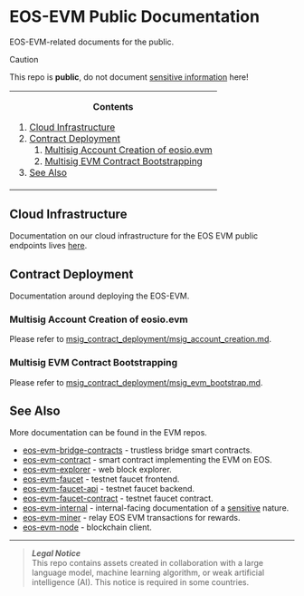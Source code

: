 # EOS-EVM Public Documentation
EOS-EVM-related documents for the public.

> [!CAUTION]
> This repo is **public**, do not document [sensitive information](https://github.com/eosnetworkfoundation/engineering/blob/main/standards/secrets.md) here!

<!-- contents box begin -->
<table>
<tr/>
<tr>
<td>
<p/>
<div align="center">
<b>Contents</b>
</div>
<p/>
<!-- contents markdown begin -->

1. [Cloud Infrastructure](#cloud-infrastructure)
1. [Contract Deployment](#multisig-contract-deployment)
    1. [Multisig Account Creation of eosio.evm](./msig_contract_deployment/msig_account_creation.md)
    1. [Multisig EVM Contract Bootstrapping](./msig_contract_deployment/msig_evm_bootstrap.md)
1. [See Also](#see-also)

<!-- contents markdown end -->
<p/>
</td>
</tr>
</table>
<!-- contents box end -->

## Cloud Infrastructure
Documentation on our cloud infrastructure for the EOS EVM public endpoints lives [here](./cloud/README.md).

## Contract Deployment
Documentation around deploying the EOS-EVM.

### Multisig Account Creation of eosio.evm
Please refer to [msig_contract_deployment/msig_account_creation.md](https://github.com/eosnetworkfoundation/evm-public-docs/blob/main/msig_contract_deployment/msig_account_creation.md).

### Multisig EVM Contract Bootstrapping
Please refer to [msig_contract_deployment/msig_evm_bootstrap.md](https://github.com/eosnetworkfoundation/evm-public-docs/blob/main/msig_contract_deployment/msig_evm_bootstrap.md).

## See Also
More documentation can be found in the EVM repos.
- [eos-evm-bridge-contracts](https://github.com/eosnetworkfoundation/evm-bridge-contracts) - trustless bridge smart contracts.
- [eos-evm-contract](https://github.com/eosnetworkfoundation/eos-evm-contract) - smart contract implementing the EVM on EOS.
- [eos-evm-explorer](https://github.com/eosnetworkfoundation/blockscout) - web block explorer.
- [eos-evm-faucet](https://github.com/eosnetworkfoundation/evm.faucet) - testnet faucet frontend.
- [eos-evm-faucet-api](https://github.com/eosnetworkfoundation/evm.faucet-api) - testnet faucet backend.
- [eos-evm-faucet-contract](https://github.com/eosnetworkfoundation/eosio.faucet) - testnet faucet contract.
- [eos-evm-internal](https://github.com/eosnetworkfoundation/eos-evm-internal) - internal-facing documentation of a [sensitive](https://github.com/eosnetworkfoundation/engineering/blob/main/standards/secrets.md) nature.
- [eos-evm-miner](https://github.com/eosnetworkfoundation/eos-evm-miner) - relay EOS EVM transactions for rewards.
- [eos-evm-node](https://github.com/eosnetworkfoundation/eos-evm-node) - blockchain client.

***
> **_Legal Notice_**  
> This repo contains assets created in collaboration with a large language model, machine learning algorithm, or weak artificial intelligence (AI). This notice is required in some countries.
